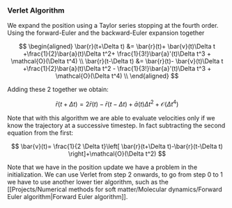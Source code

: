 ### Verlet Algorithm

We expand the position using a Taylor series stopping at the fourth order.
Using the forward-Euler and the backward-Euler expansion together

$$
\begin{aligned}
\bar{r}(t+\Delta t) &= \bar{r}(t)+ \bar{v}(t)\Delta t +\frac{1}{2}\bar{a}(t)\Delta t^2+ \frac{1}{3!}\bar{a}'(t)\Delta t^3 + \mathcal{O}(\Delta t^4) \\
\bar{r}(t-\Delta t) &= \bar{r}(t)- \bar{v}(t)\Delta t +\frac{1}{2}\bar{a}(t)\Delta t^2 - \frac{1}{3!}\bar{a}'(t)\Delta t^3 + \mathcal{O}(\Delta t^4) \\
\end{aligned}
$$

Adding these 2 together we obtain:

$$\bar{r}(t+\Delta t) = 2\bar{r}(t)- \bar{r}(t-\Delta t) +\bar{a}(t)\Delta t^2 + \mathcal{O}(\Delta t^4)$$

Note that with this algorithm we are able to evaluate velocities only if we know the trajectory at a successive timestep. In fact subtracting the second equation from the first:

$$ \bar{v}(t)= \frac{1}{2 \Delta t}\left[ \bar{r}(t+\Delta t)-\bar{r}(t-\Delta t) \right]+\mathcal{O}(\Delta t^2) $$

Note that we have in the position update we have a problem in the initialization.
We can use Verlet from step 2 onwards, to go from step 0 to 1 we have to use another lower tier algorithm, such as the [[Projects/Numerical methods for soft matter/Molecular dynamics/Forward Euler algorithm|Forward Euler algorithm]].
